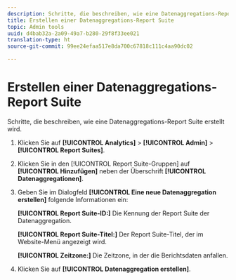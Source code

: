 ```yaml
---
description: Schritte, die beschreiben, wie eine Datenaggregations-Report Suite erstellt wird.
title: Erstellen einer Datenaggregations-Report Suite
topic: Admin tools
uuid: d4bab32a-2a09-49a7-b280-29f8f33ee021
translation-type: ht
source-git-commit: 99ee24efaa517e8da700c67818c111c4aa90dc02

---
```



# Erstellen einer Datenaggregations-Report Suite

Schritte, die beschreiben, wie eine Datenaggregations-Report Suite erstellt wird.

1. Klicken Sie auf **[!UICONTROL Analytics]** > **[!UICONTROL Admin]** > **[!UICONTROL Report Suites]**.
1. Klicken Sie in den [!UICONTROL Report Suite-Gruppen] auf **[!UICONTROL Hinzufügen]** neben der Überschrift **[!UICONTROL Datenaggregationen]**.
1. Geben Sie im Dialogfeld **[!UICONTROL Eine neue Datenaggregation erstellen]** folgende Informationen ein:

   **[!UICONTROL Report Suite-ID:]** Die Kennung der Report Suite der Datenaggregation.

   **[!UICONTROL Report Suite-Titel:]** Der Report Suite-Titel, der im Website-Menü angezeigt wird.

   **[!UICONTROL Zeitzone:]** Die Zeitzone, in der die Berichtsdaten anfallen.
1. Klicken Sie auf **[!UICONTROL Datenaggregation erstellen]**.
